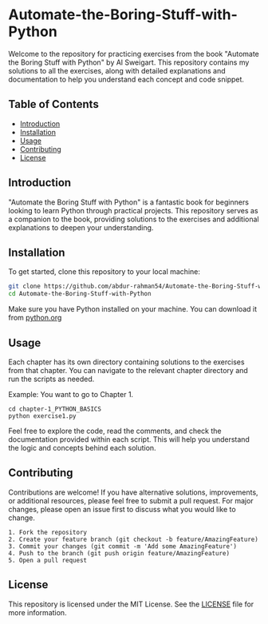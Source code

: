 # Automate-the-Boring-Stuff-with-Python

Welcome to the repository for practicing exercises from the book "Automate the Boring Stuff with Python" by Al Sweigart. This repository contains my solutions to all the exercises, along with detailed explanations and documentation to help you understand each concept and code snippet.


## Table of Contents

- [Introduction](#introduction)
- [Installation](#installation)
- [Usage](#usage)
- [Contributing](#contributing)
- [License](#license)

## Introduction

"Automate the Boring Stuff with Python" is a fantastic book for beginners looking to learn Python through practical projects. This repository serves as a companion to the book, providing solutions to the exercises and additional explanations to deepen your understanding.

## Installation

To get started, clone this repository to your local machine:

```bash
git clone https://github.com/abdur-rahman54/Automate-the-Boring-Stuff-with-Python.git
cd Automate-the-Boring-Stuff-with-Python
```

Make sure you have Python installed on your machine. You can download it from [python.org](https://www.python.org)

## Usage
Each chapter has its own directory containing solutions to the exercises from that chapter. You can navigate to the relevant chapter directory and run the scripts as needed.

Example: You want to go to Chapter 1.
```
cd chapter-1_PYTHON_BASICS
python exercise1.py
```

Feel free to explore the code, read the comments, and check the documentation provided within each script. This will help you understand the logic and concepts behind each solution.

## Contributing

Contributions are welcome! If you have alternative solutions, improvements, or additional resources, please feel free to submit a pull request. For major changes, please open an issue first to discuss what you would like to change.

	1. Fork the repository
	2. Create your feature branch (git checkout -b feature/AmazingFeature)
	3. Commit your changes (git commit -m 'Add some AmazingFeature')
	4. Push to the branch (git push origin feature/AmazingFeature)
	5. Open a pull request


## License

This repository is licensed under the MIT License. See the [LICENSE](LICENSE) file for more information.
